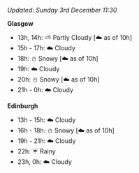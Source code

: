 *Updated: Sunday 3rd December 11:30*

**Glasgow**

* 13h, 14h: :partly_sunny: Partly Cloudy [:cloud: as of 10h]
* 15h - 17h: :cloud: Cloudy
* 18h: :snowman: Snowy [:cloud: as of 10h]
* 19h: :cloud: Cloudy
* 20h: :snowman: Snowy [:cloud: as of 10h]
* 21h - 0h: :cloud: Cloudy

**Edinburgh**

* 13h - 15h: :cloud: Cloudy
* 16h - 18h: :snowman: Snowy [:cloud: as of 10h]
* 19h - 21h: :cloud: Cloudy
* 22h: :umbrella: Rainy
* 23h, 0h: :cloud: Cloudy
